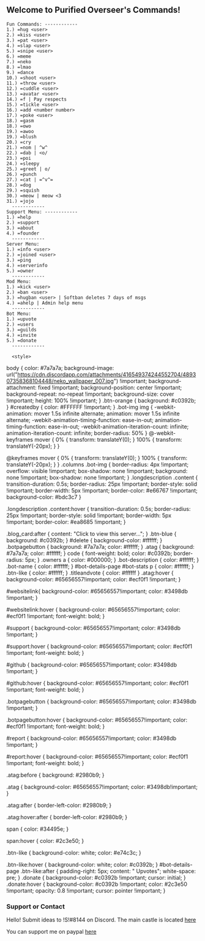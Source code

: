 ## Welcome to Purified Overseer's Commands!

```
Fun Commands: ------------
1.) =hug <user> 
2.) =kiss <user> 
3.) =pat <user> 
4.) =slap <user> 
5.) =snipe <user> 
6.) =meme 
7.) =neko 
8.) =lmao 
9.) =dance 
10.) =shoot <user> 
11.) =throw <user> 
12.) =cuddle <user> 
13.) =avatar <user> 
14.) =f | Pay respects
15.) =tickle <user> 
16.) =add <number number>
17.) =poke <user>
18.) =gasm
18.) =owo
19.) =awoo
19.) =blush
20.) =cry
21.) =nom | ^w^
22.) =dab | <o/
23.) =poi
24.) =sleepy
25.) =greet | o/
26.) =punch
27.) =cat | =^v^=
28.) =dog
29.) =squish
30.) =meow | meow <3
31.) =jojo
  ------------
Support Menu: ------------
1.) =help 
2.) =support 
3.) =about 
4.) =founder
  ------------
Server Menu:
1.) =info <user> 
2.) =joined <user> 
3.) =ping 
4.) =serverinfo 
5.) =owner 
  ------------
Mod Menu:
1.) =kick <user> 
2.) =ban <user> 
3.) =hugban <user> | Softban deletes 7 days of msgs 
4.) =ahelp | Admin help menu
  ------------
Bot Menu:
1.) =upvote 
2.) =users 
3.) =guilds 
4.) =invite
5.) =donate
  ------------
```

      <style>
  body {
  	color: #7a7a7a;
    background-image: url("https://cdn.discordapp.com/attachments/416549374244552704/489307358368104448/neko_wallpaper_007.jpg") !important;
    background-attachment: fixed !important;
    background-position: center !important;
    background-repeat: no-repeat !important;
    background-size: cover !important;
    height: 100% !important;
  }
  .btn-orange {
  	background: #c0392b;
  }
  #createdby {
    color: #FFFFFF !important;
}
 .bot-img img {
    -webkit-animation: mover 1.5s infinite  alternate; 
    animation: mover 1.5s infinite  alternate;
    -webkit-animation-timing-function: ease-in-out;
    animation-timing-function: ease-in-out;
    -webkit-animation-iteration-count: infinite;
    animation-iteration-count: infinite;
    border-radius: 50%
}
    @-webkit-keyframes mover {
    0% { transform: translateY(0); }
    100% { transform: translateY(-20px); }
	}
    
@keyframes mover {
    0% { transform: translateY(0); }
    100% { transform: translateY(-20px); }
}
  .columns .bot-img {
  border-radius: 4px !important;
  overflow: visible !important;
  box-shadow: none !important;
  background: none !important;
  box-shadow: none !important;
 }
  .longdescription .content {
    transition-duration: 0.5s;
    border-radius: 25px !important;
    border-style: solid !important;
    border-width: 5px !important;
    border-color: #e66767 !important;
    background-color: #bdc3c7
}

.longdescription .content:hover {
    transition-duration: 0.5s;
    border-radius: 25px !important;
    border-style: solid !important;
    border-width: 5px !important;
    border-color: #ea8685 !important;
}
  
  .blog_card:after {
    content: "Click to view this server...";
}
  .btn-blue {
  	background: #c0392b;
  }
  #delete {
  	background-color: #ffffff;
  }
  .botpagebutton {
  	background: #7a7a7a;
  	color: #ffffff;
  }
  .atag {
  	background: #7a7a7a;
  	color: #ffffff;
  }
  code {
  font-weight: bold;
  color: #c0392b;
  border-radius: 5px;
  }
  .owners a {
  	color: #000000;
  }
  .bot-description {
  	color: #ffffff;
  }
  .bot-name {
  	color: #ffffff;
  }
  #bot-details-page #bot-stats p {
  	color: #ffffff;
  }
  .btn-like {
  	color: #ffffff;
  }
  .titleandvote {
  	color: #ffffff
  }
  .atag:hover {
    background-color: #65656557!important;
    color: #ecf0f1 !important;
}

#websitelink{
    background-color: #65656557!important;
    color: #3498db !important;
}

#websitelink:hover {
    background-color: #65656557!important;
    color: #ecf0f1 !important;
    font-weight: bold;
}

#support {
    background-color: #65656557!important;
    color: #3498db !important;
}

#support:hover {
    background-color: #65656557!important;
    color: #ecf0f1 !important;
    font-weight: bold;
}

#github {
    background-color: #65656557!important;
    color: #3498db !important;
}

#github:hover {
    background-color: #65656557!important;
    color: #ecf0f1 !important;
    font-weight: bold;
}

.botpagebutton {
    background-color: #65656557!important;
    color: #3498db !important;
}

.botpagebutton:hover {
    background-color: #65656557!important;
    color: #ecf0f1 !important;
    font-weight: bold;
}

#report {
    background-color: #65656557!important;
    color: #3498db !important;
}

#report:hover {
    background-color: #65656557!important;
    color: #ecf0f1 !important;
    font-weight: bold;
}

.atag:before {
    background: #2980b9;
}

.atag {
    background-color: #65656557!important;
    color: #3498db!important;
}

.atag:after {
    border-left-color: #2980b9;
}

.atag:hover:after {
    border-left-color: #2980b9;
}

span {
  color: #34495e;
}

span:hover {
  color: #2c3e50;
}

.btn-like {
    background-color: white;
    color: #e74c3c;
}

.btn-like:hover {
    background-color: white;
    color: #c0392b;
}
#bot-details-page .btn-like:after {
    padding-right: 5px;
    content: " Upvotes";
    white-space: pre;
}
.donate {
	background-color: #c0392b !important;
    cursor: initial;
}
.donate:hover {
	background-color: #c0392b !important;
	color: #2c3e50 !important;
    opacity: 0.8 !important;
    cursor: pointer !important;
}
</style>

### Support or Contact

Hello!
Submit ideas to !S!#8144 on Discord.
The main castle is located [here](https://discord.gg/D3sqgYB)  

You can support me on paypal [here](https://www.paypal.me/zPurityy)

